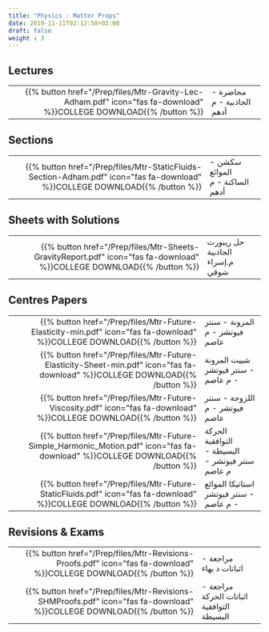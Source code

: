 ```yaml
---
title: "Physics : Matter Props"
date: 2019-11-11T02:12:58+02:00
draft: false
weight : 3
---
```



## Lectures



|  | |
|---:|----------------------|
| {{% button href="/Prep/files/Mtr-Gravity-Lec-Adham.pdf" icon="fas fa-download" %}}COLLEGE DOWNLOAD{{% /button %}} | محاضرة - الجاذبية - م أدهم




## Sections

|  | |
|---:|----------------------|
| {{% button href="/Prep/files/Mtr-StaticFluids-Section-Adham.pdf" icon="fas fa-download" %}}COLLEGE DOWNLOAD{{% /button %}} | سكشن - الموائع الساكنة - م أدهم   |

## Sheets with Solutions

| | |
|---:|----------------------|
| {{% button href="/Prep/files/Mtr-Sheets-GravityReport.pdf" icon="fas fa-download" %}}COLLEGE DOWNLOAD{{% /button %}} |حل ريبورت الجاذبية م.إسراء شوقي |

## Centres Papers 

|  | |
|---:|----------------------|
| {{% button href="/Prep/files/Mtr-Future-Elasticity-min.pdf" icon="fas fa-download" %}}COLLEGE DOWNLOAD{{% /button %}} | المرونة - سنتر فيوتشر - م عاصم    |
| {{% button href="/Prep/files/Mtr-Future-Elasticity-Sheet-min.pdf" icon="fas fa-download" %}}COLLEGE DOWNLOAD{{% /button %}} | شييت المرونة - سنتر فيوتشر - م عاصم    |
| {{% button href="/Prep/files/Mtr-Future-Viscosity.pdf" icon="fas fa-download" %}}COLLEGE DOWNLOAD{{% /button %}} | اللزوجة - سنتر فيوتشر - م عاصم    |
| {{% button href="/Prep/files/Mtr-Future-Simple_Harmonic_Motion.pdf" icon="fas fa-download" %}}COLLEGE DOWNLOAD{{% /button %}} | الحركة التوافقية البسيطة - سنتر فيوتشر - م عاصم    |
| {{% button href="/Prep/files/Mtr-Future-StaticFluids.pdf" icon="fas fa-download" %}}COLLEGE DOWNLOAD{{% /button %}} | استاتيكا الموائع - سنتر فيوتشر - م عاصم    |

## Revisions & Exams

|  | |
|---:|----------------------|
| {{% button href="/Prep/files/Mtr-Revisions-Proofs.pdf" icon="fas fa-download" %}}COLLEGE DOWNLOAD{{% /button %}} | مراجعة - اثباتات د بهاء    |
| {{% button href="/Prep/files/Mtr-Revisions-SHMProofs.pdf" icon="fas fa-download" %}}COLLEGE DOWNLOAD{{% /button %}} | مراجعة - اثباتات الحركة التوافقية البسيطة    |
